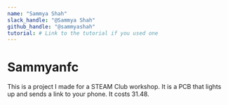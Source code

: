 ```yaml
---
name: "Sammya Shah"
slack_handle: "@Sammya Shah"
github_handle: "@sammyashah"
tutorial: # Link to the tutorial if you used one
---
```


# Sammyanfc

<!-- Describe your board in 2-3 sentences. What are you making? What will it do? --> This is a project I made for a STEAM Club workshop. It is a PCB that lights up and sends a link to your phone. 

<!-- How much is it going to cost? --> It costs 31.48.

<!-- Tell us a little bit about your design process. What were some challenges? What helped? ***Totally optional*** --> 

